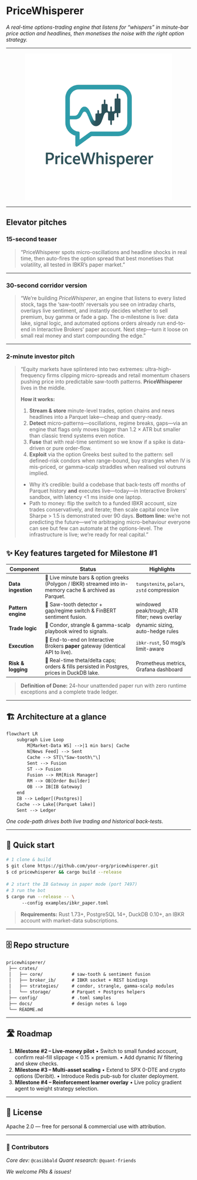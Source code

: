 # PriceWhisperer

*A real-time options-trading engine that listens for “whispers” in minute-bar price action and headlines, then monetises the noise with the right option strategy.*

---

<p align="center">
  <img alt="Project logo" src="docs/images/logo.png" width="400"/>
</p>

---

## Elevator pitches

### 15-second teaser

> “PriceWhisperer spots micro-oscillations and headline shocks in real time, then auto-fires the option spread that best monetises that volatility, all tested in IBKR’s paper market.”

---

### 30-second corridor version

> “We’re building *PriceWhisperer*, an engine that listens to every listed stock, tags the ‘saw-tooth’ reversals you see on intraday charts, overlays live sentiment, and instantly decides whether to sell premium, buy gamma or fade a gap.
> The α-milestone is live: data lake, signal logic, and automated options orders already run end-to-end in Interactive Brokers’ paper account. Next step—turn it loose on small real money and start compounding the edge.”

---

### 2-minute investor pitch

> “Equity markets have splintered into two extremes: ultra-high-frequency firms clipping micro-spreads and retail momentum chasers pushing price into predictable saw-tooth patterns.
> **PriceWhisperer** lives in the middle.
>
> **How it works:**
>
>  1. **Stream & store** minute-level trades, option chains and news headlines into a Parquet lake—cheap and query-ready.
>  2. **Detect** micro-patterns—oscillations, regime breaks, gaps—via an engine that flags only moves bigger than 1.2 × ATR but smaller than classic trend systems even notice.
>  3. **Fuse** that with real-time sentiment so we know if a spike is data-driven or pure order-flow.
>  4. **Exploit** via the option Greeks best suited to the pattern: sell defined-risk condors when range-bound, buy strangles when IV is mis-priced, or gamma-scalp straddles when realised vol outruns implied.
>
> * Why it’s credible: build a codebase that back-tests off months of Parquet history **and** executes live—today—in Interactive Brokers’ sandbox, with latency <1 ms inside one laptop.
> * Path to money: flip the switch to a funded IBKR account, size trades conservatively, and iterate; then scale capital once live Sharpe > 1.5 is demonstrated over 90 days.
>   **Bottom line:** we’re not predicting the future—we’re arbitraging micro-behaviour everyone can see but few can automate at the options-level. The infrastructure is live; we’re ready for real capital.”



## ✨ Key features targeted for Milestone #1

| Component          | Status                                                                                                   | Highlights                                     |
| ------------------ |----------------------------------------------------------------------------------------------------------| ---------------------------------------------- |
| **Data ingestion** | 🚧 Live minute bars & option greeks (Polygon / IBKR) streamed into in-memory cache & archived as Parquet. | `tungstenite`, `polars`, `zstd` compression    |
| **Pattern engine** | 🚧 Saw-tooth detector + gap/regime switch & FinBERT sentiment fusion.                                     | windowed peak/trough; ATR filter; news overlay |
| **Trade logic**    | 🚧 Condor, strangle & gamma-scalp playbook wired to signals.                                              | dynamic sizing, auto-hedge rules               |
| **Execution**      | 🚧 End-to-end on Interactive Brokers **paper** gateway (identical API to live).                           | `ibkr-rust`, 50 msg/s limit-aware              |
| **Risk & logging** | 🚧 Real-time theta/delta caps; orders & fills persisted in Postgres, prices in DuckDB lake.               | Prometheus metrics, Grafana dashboard          |

> **Definition of Done:** 24-hour unattended paper run with zero runtime exceptions and a complete trade ledger.

---

## 🏗️  Architecture at a glance

```mermaid
flowchart LR
    subgraph Live Loop
        M[Market-Data WS] -->|1 min bars| Cache
        N[News Feed] --> Sent
        Cache --> ST[\"Saw-tooth\"\]
        Sent --> Fusion
        ST --> Fusion
        Fusion --> RM[Risk Manager]
        RM --> OB[Order Builder]
        OB --> IB[IB Gateway]
    end
    IB --> Ledger[(Postgres)]
    Cache --> Lake[(Parquet lake)]
    Sent --> Ledger
```

*One code-path drives both live trading and historical back-tests.*

---

## 🚀  Quick start

```bash
# 1 clone & build
$ git clone https://github.com/your-org/pricewhisperer.git
$ cd pricewhisperer && cargo build --release

# 2 start the IB Gateway in paper mode (port 7497)
# 3 run the bot
$ cargo run --release -- \  
      --config examples/ibkr_paper.toml
```

> **Requirements:** Rust 1.73+, PostgreSQL 14+, DuckDB 0.10+, an IBKR account with market-data subscriptions.

---

## 🗄️  Repo structure

```
pricewhisperer/
 ├── crates/
 │   ├── core/           # saw-tooth & sentiment fusion
 │   ├── broker_ib/      # IBKR socket + REST bindings
 │   ├── strategies/     # condor, strangle, gamma-scalp modules
 │   └── storage/        # Parquet + Postgres helpers
 ├── config/             # .toml samples
 ├── docs/               # design notes & logo
 └── README.md
```

---

## 🛣️  Roadmap

1. **Milestone #2 – Live-money pilot**
   • Switch to small funded account, confirm real-fill slippage < 0.15 × premium.
   • Add dynamic IV filtering and skew checks.
2. **Milestone #3 – Multi-asset scaling**
   • Extend to SPX 0-DTE and crypto options (Deribit).
   • Introduce Redis pub-sub for cluster deployment.
3. **Milestone #4 – Reinforcement learner overlay**
   • Live policy gradient agent to weight strategy selection.

---

## 📜  License

Apache 2.0 — free for personal & commercial use with attribution.

---

### 👥  Contributors

*Core dev:* `@casibbald`
*Quant research:* `@quant-friends`

*We welcome PRs & issues!*
